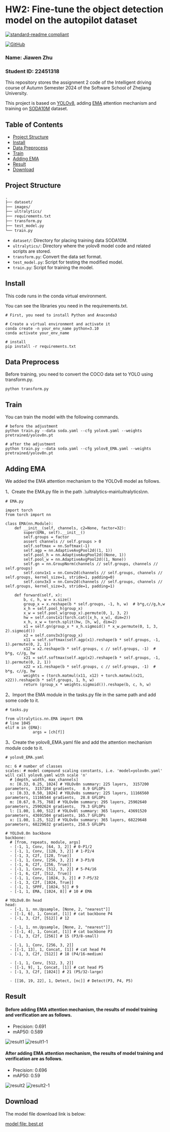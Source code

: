 # HW2: Fine-tune the object detection model on the autopilot dataset

[![standard-readme compliant](https://img.shields.io/badge/readme%20style-standard-brightgreen.svg?style=flat-square)](https://github.com/RichardLitt/standard-readme)

[![GitHub](https://img.shields.io/badge/GitHub-000000?style=for-the-badge&logo=github)](https://github.com/andone-07/ZJU-Intelligent-Driving-hw2/tree/master)

### Name: Jiawen Zhu
### Student ID: 22451318

This repository stores the assignment 2 code of the Intelligent driving course of Autumn Semester 2024 of the Software School of Zhejiang University.

This project is based on [YOLOv8](https://github.com/ultralytics/ultralytics), adding [EMA](https://arxiv.org/abs/2305.13563v2) attention mechanism and training on [SODA10M](https://soda-2d.github.io/download.html) dataset.


## Table of Contents

- [Project Structure](#project-structure)
- [Install](#install)
- [Data Preprocess](#data-preprocess)
- [Train](#train)
- [Adding EMA](#adding-ema)
- [Result](#result)
- [Download](#download)


## Project Structure

```md
.
├── dataset/
├── images/
├── ultralytics/
├── requirements.txt
├── transform.py
├── test_model.py
└── train.py
```

- `dataset/`: Directory for placing training data SODA10M.
- `ultralytics/`: Directory where the yolov8 model code and related scripts are stored.
- `transform.py`: Convert the data set format.
- `test_model.py`: Script for testing the modified model.
- `train.py`: Script for training the model.

## Install

This code runs in the conda virtual environment.

You can see the libraries you need in the requirements.txt.

```
# First, you need to install Python and Anaconda3

# Create a virtual environment and activate it
conda create -n your_env_name python=3.10
conda activate your_env_name

# install
pip install -r requirements.txt
```

## Data Preprocess

Before training, you need to convert the COCO data set to YOLO using transform.py.
```
python transform.py
```
## Train

You can train the model with the following commands.

```
# before the adjustment
python train.py --data soda.yaml --cfg yolov8.yaml --weights pretrained/yolov8n.pt

# after the adjustment
python train.py --data soda.yaml --cfg yolov8_EMA.yaml --weights pretrained/yolov8n.pt
```

## Adding EMA

We added the EMA attention mechanism to the YOLOv8 model as follows.

1、Create the EMA.py file in the path .\ultralytics-main\ultralytics\nn.

```
# EMA.py

import torch
from torch import nn

class EMA(nn.Module):
    def __init__(self, channels, c2=None, factor=32):
        super(EMA, self).__init__()
        self.groups = factor
        assert channels // self.groups > 0
        self.softmax = nn.Softmax(-1)
        self.agp = nn.AdaptiveAvgPool2d((1, 1))
        self.pool_h = nn.AdaptiveAvgPool2d((None, 1))
        self.pool_w = nn.AdaptiveAvgPool2d((1, None))
        self.gn = nn.GroupNorm(channels // self.groups, channels // self.groups)
        self.conv1x1 = nn.Conv2d(channels // self.groups, channels // self.groups, kernel_size=1, stride=1, padding=0)
        self.conv3x3 = nn.Conv2d(channels // self.groups, channels // self.groups, kernel_size=3, stride=1, padding=1)

    def forward(self, x):
        b, c, h, w = x.size()
        group_x = x.reshape(b * self.groups, -1, h, w)  # b*g,c//g,h,w
        x_h = self.pool_h(group_x)
        x_w = self.pool_w(group_x).permute(0, 1, 3, 2)
        hw = self.conv1x1(torch.cat([x_h, x_w], dim=2))
        x_h, x_w = torch.split(hw, [h, w], dim=2)
        x1 = self.gn(group_x * x_h.sigmoid() * x_w.permute(0, 1, 3, 2).sigmoid())
        x2 = self.conv3x3(group_x)
        x11 = self.softmax(self.agp(x1).reshape(b * self.groups, -1, 1).permute(0, 2, 1))
        x12 = x2.reshape(b * self.groups, c // self.groups, -1)  # b*g, c//g, hw
        x21 = self.softmax(self.agp(x2).reshape(b * self.groups, -1, 1).permute(0, 2, 1))
        x22 = x1.reshape(b * self.groups, c // self.groups, -1)  # b*g, c//g, hw
        weights = (torch.matmul(x11, x12) + torch.matmul(x21, x22)).reshape(b * self.groups, 1, h, w)
        return (group_x * weights.sigmoid()).reshape(b, c, h, w)
```
2、Import the EMA module in the tasks.py file in the same path and add some code to it.
```
# tasks.py

from ultralytics.nn.EMA import EMA
# line 1045
elif m in {EMA}:
            args = [ch[f]]
```
3、Create the yolov8_EMA.yaml file and add the attention mechanism module code to it.
```
# yolov8_EMA.yaml

nc: 6 # number of classes
scales: # model compound scaling constants, i.e. 'model=yolov8n.yaml' will call yolov8.yaml with scale 'n'
  # [depth, width, max_channels]
  n: [0.33, 0.25, 1024] # YOLOv8n summary: 225 layers,  3157200 parameters,  3157184 gradients,   8.9 GFLOPs
  s: [0.33, 0.50, 1024] # YOLOv8s summary: 225 layers, 11166560 parameters, 11166544 gradients,  28.8 GFLOPs
  m: [0.67, 0.75, 768] # YOLOv8m summary: 295 layers, 25902640 parameters, 25902624 gradients,  79.3 GFLOPs
  l: [1.00, 1.00, 512] # YOLOv8l summary: 365 layers, 43691520 parameters, 43691504 gradients, 165.7 GFLOPs
  x: [1.00, 1.25, 512] # YOLOv8x summary: 365 layers, 68229648 parameters, 68229632 gradients, 258.5 GFLOPs

# YOLOv8.0n backbone
backbone:
  # [from, repeats, module, args]
  - [-1, 1, Conv, [64, 3, 2]] # 0-P1/2
  - [-1, 1, Conv, [128, 3, 2]] # 1-P2/4
  - [-1, 3, C2f, [128, True]]
  - [-1, 1, Conv, [256, 3, 2]] # 3-P3/8
  - [-1, 6, C2f, [256, True]]
  - [-1, 1, Conv, [512, 3, 2]] # 5-P4/16
  - [-1, 6, C2f, [512, True]]
  - [-1, 1, Conv, [1024, 3, 2]] # 7-P5/32
  - [-1, 3, C2f, [1024, True]]
  - [-1, 1, SPPF, [1024, 5]] # 9
  - [-1, 1, EMA, [1024, 8]] # 10 # EMA

# YOLOv8.0n head
head:
  - [-1, 1, nn.Upsample, [None, 2, "nearest"]]
  - [[-1, 6], 1, Concat, [1]] # cat backbone P4
  - [-1, 3, C2f, [512]] # 12

  - [-1, 1, nn.Upsample, [None, 2, "nearest"]]
  - [[-1, 4], 1, Concat, [1]] # cat backbone P3
  - [-1, 3, C2f, [256]] # 15 (P3/8-small)

  - [-1, 1, Conv, [256, 3, 2]]
  - [[-1, 13], 1, Concat, [1]] # cat head P4
  - [-1, 3, C2f, [512]] # 18 (P4/16-medium)

  - [-1, 1, Conv, [512, 3, 2]]
  - [[-1, 9], 1, Concat, [1]] # cat head P5
  - [-1, 3, C2f, [1024]] # 21 (P5/32-large)

  - [[16, 19, 22], 1, Detect, [nc]] # Detect(P3, P4, P5)
```

## Result

#### Before adding EMA attention mechanism, the results of model training and verification are as follows.
- Precision: 0.691
- mAP50: 0.589

![result1](https://github.com/andone-07/ZJU-Intelligent-Driving-hw2/blob/master/images/result1.png)
![result1-1](https://github.com/andone-07/ZJU-Intelligent-Driving-hw2/blob/master/images/results1-1.png)

#### After adding EMA attention mechanism, the results of model training and verification are as follows.
- Precision: 0.696
- mAP50: 0.59

![result2](https://github.com/andone-07/ZJU-Intelligent-Driving-hw2/blob/master/images/result2.png)
![result2-1](https://github.com/andone-07/ZJU-Intelligent-Driving-hw2/blob/master/images/results2-1.png)


## Download

The model file download link is below:

[model file: best.pt](https://github.com/andone-07/ZJU-Intelligent-Driving-hw2/blob/master/weights/best.pt)
